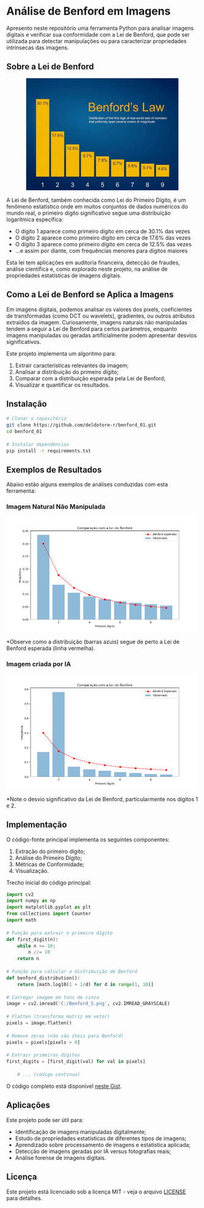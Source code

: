 # Análise de Benford em Imagens


Apresento neste repositório uma ferramenta Python para analisar imagens digitais e verificar sua conformidade com a Lei de Benford, que pode ser utilizada para detectar manipulações ou para caracterizar propriedades intrínsecas das imagens.

## Sobre a Lei de Benford

<p align="center">
  <img src="assets/Benford_graph.png" alt="Gráfico de Benford" width="400">
</p>

A Lei de Benford, também conhecida como Lei do Primeiro Dígito, é um fenômeno estatístico onde em muitos conjuntos de dados numéricos do mundo real, o primeiro dígito significativo segue uma distribuição logarítmica específica:

- O dígito 1 aparece como primeiro dígito em cerca de 30.1% das vezes
- O dígito 2 aparece como primeiro dígito em cerca de 17.6% das vezes
- O dígito 3 aparece como primeiro dígito em cerca de 12.5% das vezes
- ...e assim por diante, com frequências menores para dígitos maiores

Esta lei tem aplicações em auditoria financeira, detecção de fraudes, análise científica e, como explorado neste projeto, na análise de propriedades estatísticas de imagens digitais.

## Como a Lei de Benford se Aplica a Imagens

Em imagens digitais, podemos analisar os valores dos pixels, coeficientes de transformadas (como DCT ou wavelets), gradientes, ou outros atributos extraídos da imagem. Curiosamente, imagens naturais não manipuladas tendem a seguir a Lei de Benford para certos parâmetros, enquanto imagens manipuladas ou geradas artificialmente podem apresentar desvios significativos.

Este projeto implementa um algoritmo para:

1. Extrair características relevantes da imagem;
2. Analisar a distribuição do primeiro dígito;
3. Comparar com a distribuição esperada pela Lei de Benford;
4. Visualizar e quantificar os resultados.

## Instalação

```bash
# Clonar o repositório
git clone https://github.com/deldotore-r/benford_01.git
cd benford_01 

# Instalar dependências
pip install -r requirements.txt
```

## Exemplos de Resultados

Abaixo estão alguns exemplos de análises conduzidas com esta ferramenta:

### Imagem Natural Não Manipulada

<p align="left">
  <img src="assets/benford_natural.png" alt="Imagem natural" width="550">
</p>

*Observe como a distribuição (barras azuis) segue de perto a Lei de Benford esperada (linha vermelha).

### Imagem criada por IA

<p align="left">
  <img src="assets/benford_manipulada.png" alt="Imagem criada por IA" width="550">
</p>

*Note o desvio significativo da Lei de Benford, particularmente nos dígitos 1 e 2.

## Implementação

O código-fonte principal implementa os seguintes componentes:

1. Extração do primeiro dígito;
2. Análise do Primeiro Dígito;
3. Métricas de Conformidade;
4. Visualização.

Trecho inicial do código principal:

```python
import cv2
import numpy as np
import matplotlib.pyplot as plt
from collections import Counter
import math

# Função para extrair o primeiro dígito
def first_digit(n):
    while n >= 10:
        n //= 10
    return n

# Função para calcular a distribuição de Benford
def benford_distribution():
    return [math.log10(1 + 1/d) for d in range(1, 10)]

# Carregar imagem em tons de cinza
image = cv2.imread('C:/Benford_S.png', cv2.IMREAD_GRAYSCALE)

# Flatten (transforma matriz em vetor)
pixels = image.flatten()

# Remove zeros (não são úteis para Benford)
pixels = pixels[pixels > 0]

# Extrair primeiros dígitos
first_digits = [first_digit(val) for val in pixels]
        
    # ... (código continua)
```

O código completo está disponível [neste Gist](https://gist.github.com/deldotore-r/aed560d2e228194200161b042ef37bdb).

## Aplicações

Este projeto pode ser útil para:

- Identificação de imagens manipuladas digitalmente;
- Estudo de propriedades estatísticas de diferentes tipos de imagens;
- Aprendizado sobre processamento de imagens e estatística aplicada;
- Detecção de imagens geradas por IA versus fotografias reais;
- Análise forense de imagens digitais.

## Licença

Este projeto está licenciado sob a licença MIT - veja o arquivo [LICENSE](LICENSE) para detalhes.


